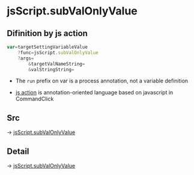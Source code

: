 # jsScript.subValOnlyValue

## Difinition by js action

```js.js
var=targetSettingVariableValue
	?func=jsScript.subValOnlyValue
	?args=
		&targetValNameString=
		&valStringString=
```

- The `run` prefix on var is a process annotation, not a variable definition

- [js action](#) is annotation-oriented language based on javascript in CommandClick

## Src

-> [jsScript.subValOnlyValue](https://github.com/puutaro/CommandClick/blob/master/app/src/main/java/com/puutaro/commandclick/fragment_lib/terminal_fragment/js_interface/edit/JsScript.kt#L115)

## Detail

-> [jsScript.subValOnlyValue](https://github.com/puutaro/CommandClick/blob/master/md/developer/js_interface/details/edit/JsScript/subValOnlyValue.md)
